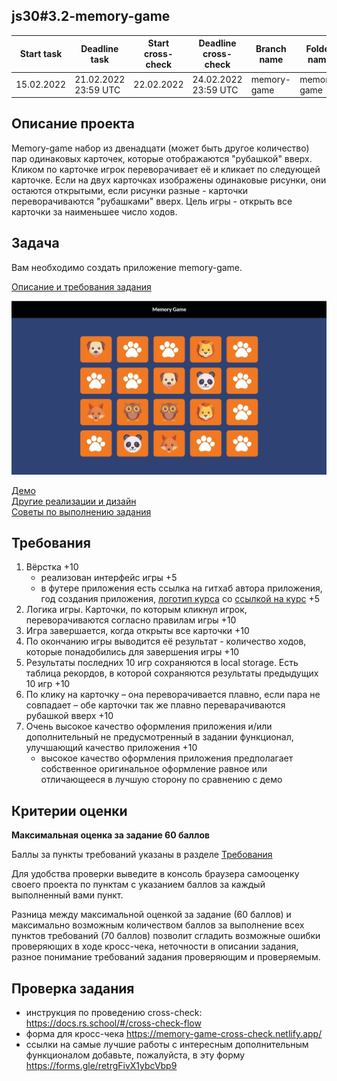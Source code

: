 ## js30#3.2-memory-game

| Start task | Deadline task        | Start cross-check | Deadline cross-check | Branch name | Folder name |
| ---------- | -------------------- | ----------------- | -------------------- | ----------- | ----------- |
| 15.02.2022 | 21.02.2022 23:59 UTC | 22.02.2022        | 24.02.2022 23:59 UTC | memory-game | memory-game |

## Описание проекта

Memory-game набор из двенадцати (может быть другое количество) пар одинаковых карточек, которые отображаются "рубашкой" вверх. Кликом по карточке игрок переворачивает её и кликает по следующей карточке. Если на двух карточках изображены одинаковые рисунки, они остаются открытыми, если рисунки разные - карточки переворачиваются "рубашками" вверх. Цель игры - открыть все карточки за наименьшее число ходов.

## Задача

Вам необходимо создать приложение memory-game.

[Описание и требования задания](js30.md)

<kbd>![](images/js30-8.jpg)</kbd>

[Демо](https://codepen.io/jeytii/full/QoagLr)  
[Другие реализации и дизайн](https://freefrontend.com/javascript-memory-games/)  
[Советы по выполнению задания](js30-game-hints.md)

## Требования

1. Вёрстка +10
   - реализован интерфейс игры +5
   - в футере приложения есть ссылка на гитхаб автора приложения, год создания приложения, [логотип курса](https://rs.school/images/rs_school_js.svg) со [ссылкой на курс](https://rs.school/js-stage0/) +5
2. Логика игры. Карточки, по которым кликнул игрок, переворачиваются согласно правилам игры +10
3. Игра завершается, когда открыты все карточки +10
4. По окончанию игры выводится её результат - количество ходов, которые понадобились для завершения игры +10
5. Результаты последних 10 игр сохраняются в local storage. Есть таблица рекордов, в которой сохраняются результаты предыдущих 10 игр +10
6. По клику на карточку – она переворачивается плавно, если пара не совпадает – обе карточки так же плавно переварачиваются рубашкой вверх +10
7. Очень высокое качество оформления приложения и/или дополнительный не предусмотренный в задании функционал, улучшающий качество приложения +10
   - высокое качество оформления приложения предполагает собственное оригинальное оформление равное или отличающееся в лучшую сторону по сравнению с демо

## Критерии оценки

**Максимальная оценка за задание 60 баллов**

Баллы за пункты требований указаны в разделе [Требования](#требования)

Для удобства проверки выведите в консоль браузера самооценку своего проекта по пунктам с указанием баллов за каждый выполненный вами пункт.

Разница между максимальной оценкой за задание (60 баллов) и максимально возможным количеством баллов за выполнение всех пунктов требований (70 баллов) позволит сгладить возможные ошибки проверяющих в ходе кросс-чека, неточности в описании задания, разное понимание требований задания проверяющим и проверяемым.

## Проверка задания

- инструкция по проведению cross-check: https://docs.rs.school/#/cross-check-flow
- форма для кросс-чека https://memory-game-cross-check.netlify.app/
- ссылки на самые лучшие работы с интересным дополнительным функционалом добавьте, пожалуйста, в эту форму https://forms.gle/retrgFivX1ybcVbp9
